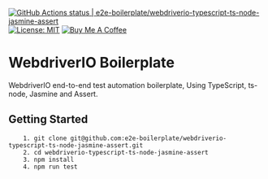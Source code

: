 [![GitHub Actions status | e2e-boilerplate/webdriverio-typescript-ts-node-jasmine-assert](https://github.com/e2e-boilerplate/webdriverio-typescript-ts-node-jasmine-assert/workflows/webdriverio-typescript-ts-node-jasmine-assert/badge.svg)](https://github.com/e2e-boilerplate/webdriverio-typescript-ts-node-jasmine-assert/actions?workflow=webdriverio-typescript-ts-node-jasmine-assert) [![License: MIT](https://img.shields.io/badge/License-MIT-yellow.svg)](https://opensource.org/licenses/MIT) [![Buy Me A Coffee](https://img.shields.io/badge/buy-me%20coffee-orange)](https://www.buymeacoffee.com/xgirma)
    
# WebdriverIO Boilerplate
    
WebdriverIO end-to-end test automation boilerplate, Using TypeScript, ts-node, Jasmine and Assert.
    
## Getting Started
    	1. git clone git@github.com:e2e-boilerplate/webdriverio-typescript-ts-node-jasmine-assert.git
    	2. cd webdriverio-typescript-ts-node-jasmine-assert
    	3. npm install
    	4. npm run test